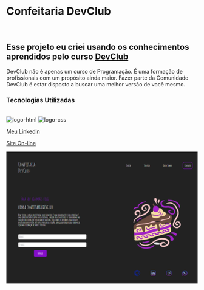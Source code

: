 <h1>Confeitaria DevClub</h1>
<br>
<h2>Esse projeto eu criei usando os conhecimentos aprendidos pelo curso <a href="https://rodolfomori.com.br/devclub/">DevClub</a></h2>
<p>DevClub não é apenas um curso de Programação. É uma formação de profissionais com um propósito ainda maior. Fazer parte da Comunidade DevClub é estar disposto a buscar uma melhor versão de você mesmo.</p>

<h3>Tecnologias Utilizadas</h3>
<br>
<img src="https://img.shields.io/badge/HTML-239120?style=for-the-badge&logo=html5&logoColor=white" alt="logo-html"/>
<img src="https://img.shields.io/badge/CSS3-1572B6?style=for-the-badge&logo=css3&logoColor=white" alt="logo-css"/>

<a href='https://www.linkedin.com/in/guilherme-link-corbellini-49686b264/'>Meu Linkedin</a>

<a href='https://confeitaria-devclub-glc.netlify.app/'>Site On-line</a>

<img src="https://github.com/GuilhermeLC23/Confeitaria-DevClub/blob/main/assets/img-site-confeitaria.png?raw=true" alt="projeto">
